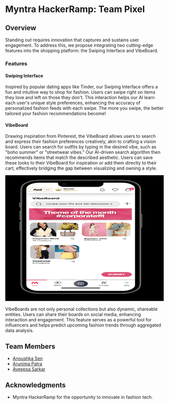 # Myntra HackerRamp: Team Pixel 

## Overview
Standing out requires innovation that captures and sustains user engagement. To address this, we propose integrating two cutting-edge features into the shopping platform: the Swiping Interface and VibeBoard. 

### Features

#### Swiping Interface
Inspired by popular dating apps like Tinder, our Swiping Interface offers a fun and intuitive way to shop for fashion. Users can swipe right on items they love and left on those they don't. This interaction helps our AI learn each user's unique style preferences, enhancing the accuracy of personalized fashion feeds with each swipe. The more you swipe, the better tailored your fashion recommendations become!


#### VibeBoard
Drawing inspiration from Pinterest, the VibeBoard allows users to search and express their fashion preferences creatively, akin to crafting a vision board. Users can search for outfits by typing in the desired vibe, such as "boho summer" or "streetwear vibes." Our AI-driven search algorithm then recommends items that match the described aesthetic. Users can save these looks to their VibeBoard for inspiration or add them directly to their cart, effectively bridging the gap between visualizing and owning a style.

<div align="left">
    <img src="VibeBoard.png" alt="Logo" width="600" height="400">
</div> 

VibeBoards are not only personal collections but also dynamic, shareable entities. Users can share their boards on social media, enhancing interaction and engagement. This feature serves as a powerful tool for influencers and helps predict upcoming fashion trends through aggregated data analysis.

## Team Members
- [Anoushka Sen](https://github.com/senanoushka)
- [Arunima Patra](https://github.com/arunima-patra)
- [Aveepsa Sarkar](https://github.com/LostCatinLostCity)

## Acknowledgments
- Myntra HackerRamp for the opportunity to innovate in fashion tech.
